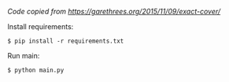 _Code copied from https://garethrees.org/2015/11/09/exact-cover/_

Install requirements:

```
$ pip install -r requirements.txt
```

Run main:

```
$ python main.py
```
